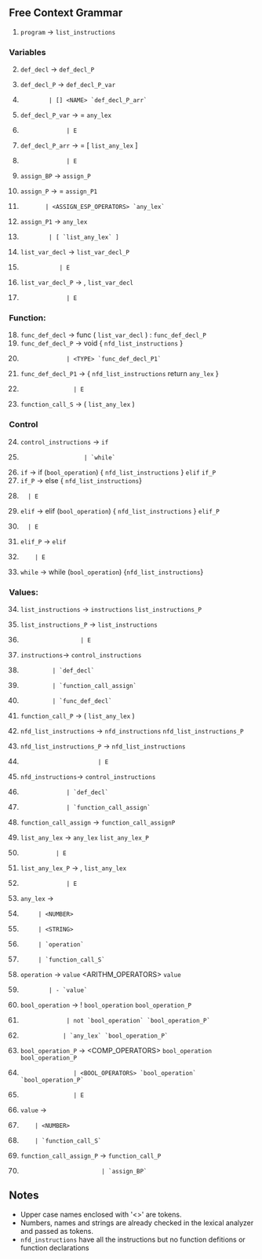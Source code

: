 ## Free Context Grammar
1.  `program` → `list_instructions`   

### Variables
2. `def_decl` → <TYPE> `def_decl_P` 
3. `def_decl_P` → <NAME> `def_decl_P_var`
4.             | [] <NAME> `def_decl_P_arr`
5. `def_decl_P_var` → = `any_lex`
6.                  | E
7. `def_decl_P_arr` → = [ `list_any_lex` ]
8.                  | E

9.  `assign_BP` → `assign_P`  

10. `assign_P` → = `assign_P1`
11.            | <ASSIGN_ESP_OPERATORS> `any_lex`
12. `assign_P1` → `any_lex`
13.             | [ `list_any_lex` ]

14. `list_var_decl` → <TYPE> <NAME> `list_var_decl_P`
15.                | E
16. `list_var_decl_P` → , `list_var_decl` 
17.                  | E

### Function:
18. `func_def_decl` → func <NAME> ( `list_var_decl` ) : `func_def_decl_P`
19. `func_def_decl_P` → void { `nfd_list_instructions` } 
20.                  | <TYPE> `func_def_decl_P1`
21. `func_def_decl_P1` → { `nfd_list_instructions` return `any_lex` }
22.                    | E

23. `function_call_S` → <NAME> ( `list_any_lex` ) 


### Control
24. `control_instructions` → `if` 
25.                       | `while`

26. `if` → if (`bool_operation`) { `nfd_list_instructions` } `elif` `if_P`
27. `if_P` →  else { `nfd_list_instructions`} 
28.       | E
29. `elif` → elif (`bool_operation`) { `nfd_list_instructions` } `elif_P`
30.       | E
31. `elif_P` → `elif`
32.         | E

33. `while` → while (`bool_operation`) {`nfd_list_instructions`}

### Values:
34. `list_instructions` → `instructions` `list_instructions_P`
35. `list_instructions_P` → `list_instructions`
36.                      | E

37. `instructions`→ `control_instructions`
38.              | `def_decl`
39.              | `function_call_assign`
40.              | `func_def_decl`

41. `function_call_P` → ( `list_any_lex` ) 

42. `nfd_list_instructions` → `nfd_instructions` `nfd_list_instructions_P`
43. `nfd_list_instructions_P` → `nfd_list_instructions`
44.                           | E 

45. `nfd_instructions`→ `control_instructions`
46.                  | `def_decl`
47.                  | `function_call_assign`

48. `function_call_assign` → <NAME> `function_call_assignP` 
                  

49. `list_any_lex` → `any_lex` `list_any_lex_P`
50.               | E
51. `list_any_lex_P` → , `list_any_lex`
52.                  | E

53. `any_lex` → <NAME>
54.          | <NUMBER>
55.          | <STRING>
56.          | `operation`
57.          | `function_call_S`

58. `operation` → `value` <ARITHM_OPERATORS> `value`
59.             | - `value`

60. `bool_operation` → ! `bool_operation` `bool_operation_P`
61.                  | not `bool_operation` `bool_operation_P`
62.                 | `any_lex` `bool_operation_P`

63. `bool_operation_P` → <COMP_OPERATORS> `bool_operation` `bool_operation_P`
64.                    | <BOOL_OPERATORS> `bool_operation` `bool_operation_P`
65.                    | E

66. `value` → <NAME>
67.         | <NUMBER>
68.         | `function_call_S`

69.  `function_call_assign_P` → `function_call_P`
70.                            | `assign_BP`


## Notes
* Upper case names enclosed with '<>' are tokens.
* Numbers, names and strings are already checked in the lexical analyzer and passed as tokens.
* `nfd_instructions` have all the instructions but no function defitions or function declarations
